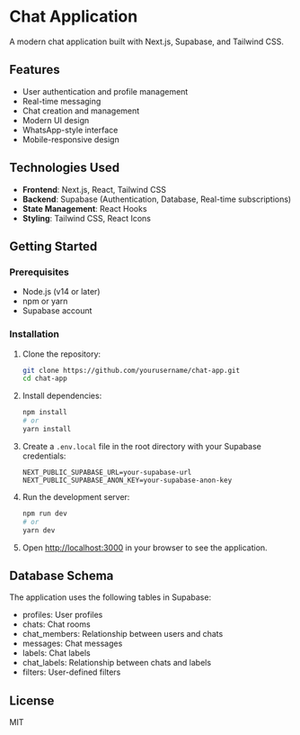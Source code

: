 # Chat Application

A modern chat application built with Next.js, Supabase, and Tailwind CSS.

## Features

- User authentication and profile management
- Real-time messaging
- Chat creation and management
- Modern UI design
- WhatsApp-style interface
- Mobile-responsive design

## Technologies Used

- **Frontend**: Next.js, React, Tailwind CSS
- **Backend**: Supabase (Authentication, Database, Real-time subscriptions)
- **State Management**: React Hooks
- **Styling**: Tailwind CSS, React Icons

## Getting Started

### Prerequisites

- Node.js (v14 or later)
- npm or yarn
- Supabase account

### Installation

1. Clone the repository:
   ```bash
   git clone https://github.com/yourusername/chat-app.git
   cd chat-app
   ```

2. Install dependencies:
   ```bash
   npm install
   # or
   yarn install
   ```

3. Create a `.env.local` file in the root directory with your Supabase credentials:
   ```
   NEXT_PUBLIC_SUPABASE_URL=your-supabase-url
   NEXT_PUBLIC_SUPABASE_ANON_KEY=your-supabase-anon-key
   ```

4. Run the development server:
   ```bash
   npm run dev
   # or
   yarn dev
   ```

5. Open [http://localhost:3000](http://localhost:3000) in your browser to see the application.

## Database Schema

The application uses the following tables in Supabase:
- profiles: User profiles
- chats: Chat rooms
- chat_members: Relationship between users and chats
- messages: Chat messages
- labels: Chat labels
- chat_labels: Relationship between chats and labels
- filters: User-defined filters

## License

MIT
